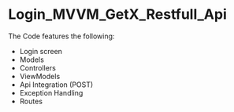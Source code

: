 # Login_MVVM_GetX_Restfull_Api

The Code features the following:

* Login screen 
* Models
* Controllers
* ViewModels
* Api Integration (POST)
* Exception Handling
* Routes
